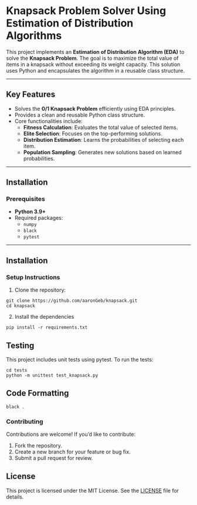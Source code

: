 # Knapsack Problem Solver Using Estimation of Distribution Algorithms

This project implements an **Estimation of Distribution Algorithm (EDA)** to solve the **Knapsack Problem**. The goal is to maximize the total value of items in a knapsack without exceeding its weight capacity. This solution uses Python and encapsulates the algorithm in a reusable class structure.

---

## **Key Features**
- Solves the **0/1 Knapsack Problem** efficiently using EDA principles.
- Provides a clean and reusable Python class structure.
- Core functionalities include:
  - **Fitness Calculation**: Evaluates the total value of selected items.
  - **Elite Selection**: Focuses on the top-performing solutions.
  - **Distribution Estimation**: Learns the probabilities of selecting each item.
  - **Population Sampling**: Generates new solutions based on learned probabilities.
---

## Installation

### Prerequisites
- **Python 3.9+**
- Required packages:
  - `numpy`
  - `black`
  - `pytest`
---

## **Installation**
### **Setup Instructions**
1. Clone the repository:
```
git clone https://github.com/aaronGeb/knapsack.git
cd knapsack
```

2.	Install the dependencies
```
pip install -r requirements.txt
```
## Testing
This project includes unit tests using pytest. To run the tests:
```
cd tests
python -m unittest test_knapsack.py
```

## Code Formatting
```
black .
```
### Contributing

Contributions are welcome! If you’d like to contribute:
1.	Fork the repository.
2.	Create a new branch for your feature or bug fix.
3.	Submit a pull request for review.

## License
This project is licensed under the MIT License. See the [LICENSE]() file for details.